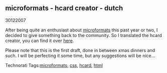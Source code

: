 <article><h2>microformats - hcard creator - dutch</h2><time><span class="day">30</span><span class="month">12</span><span class="year">2007</span></time><p>After being quite an enthusiast about <a href="http://www.microformats.org">microformats</a> this past year or two, I decided to give something back to the community. So I translated the hcard creator, you can find it over <a href="http://tinyurl.com/34ohb2">here</a>.</p><p>Please note that this is the first draft, done in between xmas dinners and such. I will be perfecting it some time, but any suggestions will be nice...</p><!-- Technorati Tags Start --><p>Technorati Tags:<a href="http://technorati.com/tag/microformats" rel="tag">microformats</a>, <a href="http://technorati.com/tag/css" rel="tag">css</a>, <a href="http://technorati.com/tag/hcard" rel="tag">hcard</a>, <a href="http://technorati.com/tag/html" rel="tag">html</a></p><!-- Technorati Tags End --></article>